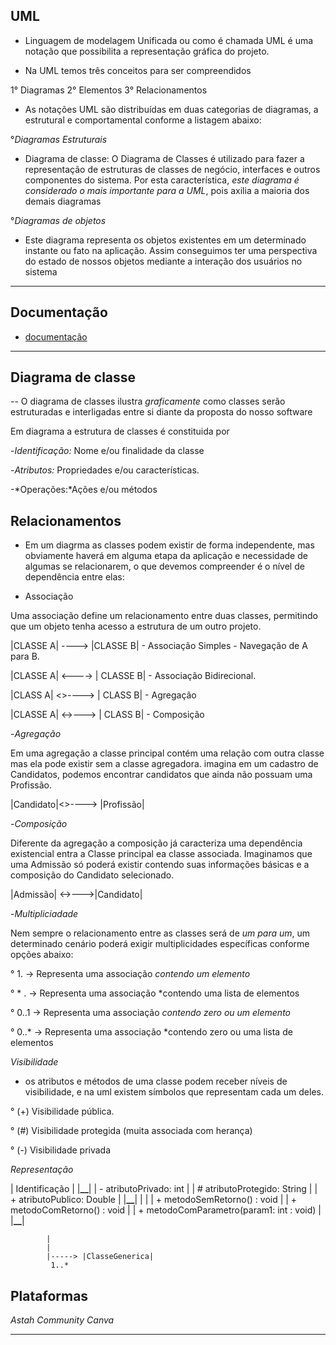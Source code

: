 ## UML

- Linguagem de modelagem Unificada ou como é chamada UML é uma notação que possibilita a representação gráfica do projeto.

- Na UML temos três conceitos para ser compreendidos

1° Diagramas
2° Elementos
3° Relacionamentos

- As notações UML são distribuídas em duas categorias de diagramas, a estrutural e comportamental conforme a listagem abaixo:

°*Diagramas Estruturais*

- Diagrama de classe: O Diagrama de Classes é utilizado para fazer a representação de estruturas de classes de negócio, interfaces e outros componentes do sistema. Por esta característica, _este diagrama é considerado o mais importante para a UML_, pois axilia a maioria dos demais diagramas

°*Diagramas de objetos*

- Este diagrama representa os objetos existentes em um determinado instante ou fato na aplicação. Assim conseguimos ter uma perspectiva do estado de nossos objetos mediante a interação dos usuários no sistema

---

## Documentação

- [documentação](https://www.devmedia.com.br/uml-para-java/2711)

---

## Diagrama de classe

-- O diagrama de classes ilustra _graficamente_ como classes serão estruturadas e interligadas entre si diante da proposta do nosso software

Em diagrama a estrutura de classes é constituida por

-_Identificação:_ Nome e/ou finalidade da classe

-_Atributos:_ Propriedades e/ou características.

-*Operações:*Ações e/ou métodos

## Relacionamentos

- Em um diagrma as classes podem existir de forma independente, mas obviamente haverá em alguma etapa da aplicação e necessidade de algumas se relacionarem, o que devemos compreender é o nível de dependência entre elas:

- Associação

Uma associação define um relacionamento entre duas classes, permitindo que um objeto tenha acesso a estrutura de um outro projeto.

|CLASSE A| ----> |CLASSE B| - Associação Simples - Navegação de A para B.

|CLASSE A| <----> | CLASSE B| - Associação Bidirecional.

|CLASS A| <>----> | CLASS B| - Agregação

|CLASSE A| <->---> | CLASS B| - Composição

-_Agregação_

Em uma agregação a classe principal contém uma relação com outra classe mas ela pode existir sem a classe agregadora. imagina em um cadastro de Candidatos, podemos encontrar candidatos que ainda não possuam uma Profissão.

|Candidato|<>----> |Profissão|

-_Composição_

Diferente da agregação a composição já caracteriza uma dependência existencial entra a Classe principal ea classe associada. Imaginamos que uma Admissão só poderá existir contendo suas informações básicas e a composição do Candidato selecionado.

|Admissão| <->--->|Candidato|

-_Multipliciadade_

Nem sempre o relacionamento entre as classes será de _um para um_, um determinado cenário poderá exigir multiplicidades específicas conforme opções abaixo:

° 1. -> Representa uma associação _contendo um elemento_

° * . -> Representa uma associação *contendo uma lista de elementos

° 0..1 -> Representa uma associação _contendo zero ou um elemento_

° 0..* -> Representa uma associação *contendo zero ou uma lista de elementos

_Visibilidade_

- os atributos e métodos de uma classe podem receber níveis de visibilidade, e na uml existem símbolos que representam cada um deles.

° (+) Visibilidade pública.

° (#) Visibilidade protegida (muita associada com herança)

° (-) Visibilidade privada

_Representação_

| Identificação |
|********************\_\_********************|
| - atributoPrivado: int |
| # atributoProtegido: String |
| + atributoPublico: Double |
|********************\_\_********************|
| |
| + metodoSemRetorno() : void |
| + metodoComRetorno() : void |
| + metodoComParametro(param1: int : void) |
|********************\_\_********************|

            |
            |
            |-----> |ClasseGenerica|
             1..*

## Plataformas

_Astah Community_
_Canva_

---
